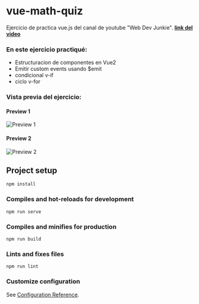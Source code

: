 # vue-math-quiz 
Ejercicio de practica vue.js del canal de youtube "Web Dev Junkie".
**[link del video](https://www.youtube.com/watch?v=y7dh6NrwlPI&ab_channel=WebDevJunkie)**

### En este ejercicio practiqué:
* Estructuracion de componentes en Vue2
* Emitir custom events usando $emit
* condicional v-if
* ciclo v-for

### Vista previa del ejercicio:
#### Preview 1
![Preview 1](https://user-images.githubusercontent.com/69065145/117589212-7b71ff80-b0e5-11eb-8592-84647320b376.png)
#### Preview 2
![Preview 2](https://user-images.githubusercontent.com/69065145/117589218-83ca3a80-b0e5-11eb-99d3-df2d4c1ff327.png)


## Project setup
```
npm install
```

### Compiles and hot-reloads for development
```
npm run serve
```

### Compiles and minifies for production
```
npm run build
```

### Lints and fixes files
```
npm run lint
```

### Customize configuration
See [Configuration Reference](https://cli.vuejs.org/config/).
